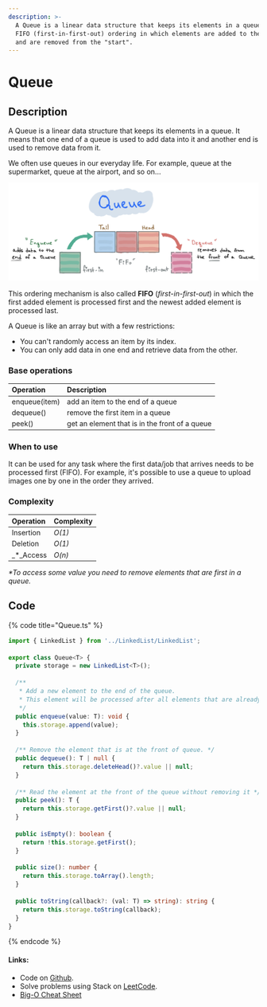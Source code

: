 ```yaml
---
description: >-
  A Queue is a linear data structure that keeps its elements in a queue. It uses
  FIFO (first-in-first-out) ordering in which elements are added to the "end"
  and are removed from the "start".
---
```


# Queue

## Description

A Queue is a linear data structure that keeps its elements in a queue. It means that one end of a queue is used to add data into it and another end is used to remove data from it. 

We often use queues in our everyday life. For example, queue at the supermarket, queue at the airport, and so on...

![](../../.gitbook/assets/img_0111.jpeg)

This ordering mechanism is also called **FIFO** \(_first-in-first-out_\) in which the first added element is processed first and the newest added element is processed last.

A Queue is like an array but with a few restrictions:

* You can't randomly access an item by its index.
* You can only add data in one end and retrieve data from the other.

### Base operations

| Operation | Description |
| :--- | :--- |
| enqueue\(item\) | add an item to the end of a queue |
| dequeue\(\) | remove the first item in a queue |
| peek\(\) | get an element that is in the front of a queue |

### When to use

It can be used for any task where the first data/job that arrives needs to be processed first \(FIFO\). For example, it's possible to use a queue to upload images one by one in the order they arrived.

### Complexity

| Operation | Complexity |
| :--- | :--- |
| Insertion | _O\(1\)_ |
| Deletion | _O\(1\)_ |
| _\*_Access | _O\(n\)_ |

_\*To access some value you need to remove elements that are first in a queue._

## Code

{% code title="Queue.ts" %}
```typescript
import { LinkedList } from '../LinkedList/LinkedList';

export class Queue<T> {
  private storage = new LinkedList<T>();

  /**
   * Add a new element to the end of the queue.
   * This element will be processed after all elements that are already in the queue.
   */
  public enqueue(value: T): void {
    this.storage.append(value);
  }

  /** Remove the element that is at the front of queue. */
  public dequeue(): T | null {
    return this.storage.deleteHead()?.value || null;
  }

  /** Read the element at the front of the queue without removing it */
  public peek(): T {
    return this.storage.getFirst()?.value || null;
  }

  public isEmpty(): boolean {
    return !this.storage.getFirst();
  }

  public size(): number {
    return this.storage.toArray().length;
  }

  public toString(callback?: (val: T) => string): string {
    return this.storage.toString(callback);
  }
}
```
{% endcode %}

#### Links:

* Code on [Github](https://github.com/UgRoss/data-structures-typescript/tree/main/src/data-structures/Queue).
* Solve problems using Stack on [LeetCode](https://leetcode.com/tag/queue/).
* [Big-O Cheat Sheet](https://www.bigocheatsheet.com/)

